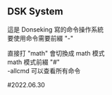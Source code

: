 ## DSK System

這是 Donseking 寫的命令操作系統  
要使用命令需要前綴 "-"  

直接打 "math" 會切換成 math 模式  
math 模式前綴 "#"  
-allcmd 可以查看所有命令  

#2022.06.30
